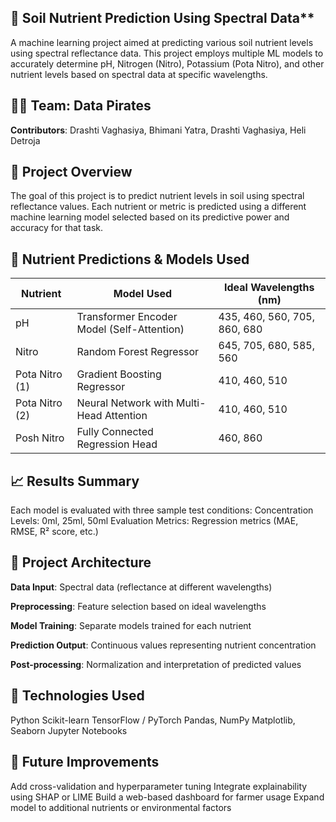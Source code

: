 ## 🌱 Soil Nutrient Prediction Using Spectral Data**
A machine learning project aimed at predicting various soil nutrient levels using spectral reflectance data. This project employs multiple ML models to accurately determine pH, Nitrogen (Nitro), Potassium (Pota Nitro), and other nutrient levels based on spectral data at specific wavelengths.

## 👨‍💻 Team: Data Pirates
**Contributors**: Drashti Vaghasiya, Bhimani Yatra, Drashti Vaghasiya, Heli Detroja

## 🧠 Project Overview
The goal of this project is to predict nutrient levels in soil using spectral reflectance values. Each nutrient or metric is predicted using a different machine learning model selected based on its predictive power and accuracy for that task.

## 🧪 Nutrient Predictions & Models Used

| **Nutrient**     | **Model Used**                            | **Ideal Wavelengths (nm)**         |
|------------------|--------------------------------------------|-------------------------------------|
| pH               | Transformer Encoder Model (Self-Attention) | 435, 460, 560, 705, 860, 680        |
| Nitro            | Random Forest Regressor                   | 645, 705, 680, 585, 560             |
| Pota Nitro (1)   | Gradient Boosting Regressor               | 410, 460, 510                       |
| Pota Nitro (2)   | Neural Network with Multi-Head Attention  | 410, 460, 510                       |
| Posh Nitro       | Fully Connected Regression Head           | 460, 860                            |


## 📈 Results Summary
Each model is evaluated with three sample test conditions:
Concentration Levels: 0ml, 25ml, 50ml
Evaluation Metrics: Regression metrics (MAE, RMSE, R² score, etc.)

## 🔧 Project Architecture
**Data Input**: Spectral data (reflectance at different wavelengths)

**Preprocessing**: Feature selection based on ideal wavelengths

**Model Training**: Separate models trained for each nutrient

**Prediction Output**: Continuous values representing nutrient concentration

**Post-processing**: Normalization and interpretation of predicted values

## 🧠 Technologies Used
Python
Scikit-learn
TensorFlow / PyTorch
Pandas, NumPy
Matplotlib, Seaborn
Jupyter Notebooks

## 📌 Future Improvements
Add cross-validation and hyperparameter tuning
Integrate explainability using SHAP or LIME
Build a web-based dashboard for farmer usage
Expand model to additional nutrients or environmental factors
